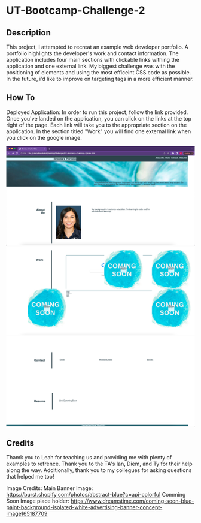 # UT-Bootcamp-Challenge-2
## Description
This project, I attempted to recreat an example web developer portfolio. A portfolio highlights the developer's work and contact information. The application includes four main sections with clickable links withing the application and one external link. My biggest challenge was with the positioning of elements and using the most efficeint CSS code as possible. In the future, i'd like to improve on targeting tags in a more efficient manner. 

## How To
Deployed Application: 
In order to run this project, follow the link provided.
Once you've landed on the application, you can click on the links at the top right of the page. Each link will take you to the appropriate section on the application. 
In the section titled "Work" you will find one external link when you click on the google image. 

![The top of the deploed application](./img/img-1.jpeg)
![The middle portion of the deployed application](./img/img-2.jpeg)
![The bottom portion of the deployed application](./img/img-3.jpeg)

## Credits
Thamk you to Leah for teaching us and providing me with plenty of examples to refrence. Thank you to the TA's Ian, Diem, and Ty for their help along the way. Additionally, thank you to my collegues for asking questions that helped me too!

Image Credits:
Main Banner Image: https://burst.shopify.com/photos/abstract-blue?c=api-colorful
Comming Soon Image place holder: https://www.dreamstime.com/coming-soon-blue-paint-background-isolated-white-advertising-banner-concept-image165187709
